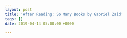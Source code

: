 ```yaml
---
layout: post
title: 'After Reading: So Many Books by Gabriel Zaid'
tags: []
date: 2019-04-14 05:00:00 +0000

---
```

